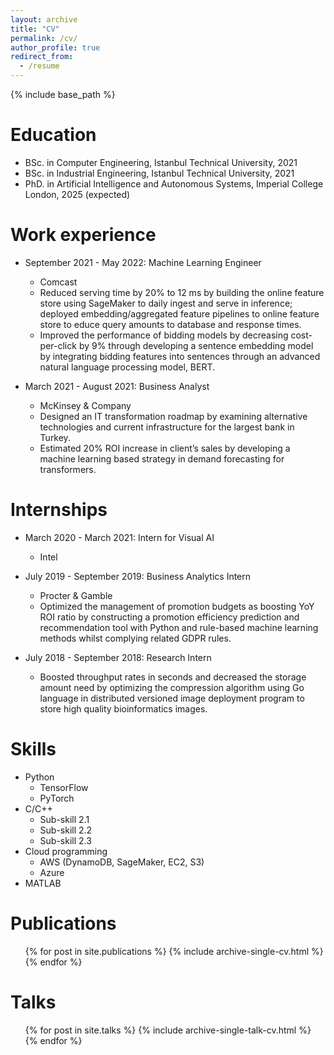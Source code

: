 ```yaml
---
layout: archive
title: "CV"
permalink: /cv/
author_profile: true
redirect_from:
  - /resume
---
```


{% include base_path %}

Education
======
* BSc. in Computer Engineering, Istanbul Technical University, 2021
* BSc. in Industrial Engineering, Istanbul Technical University, 2021
* PhD. in Artificial Intelligence and Autonomous Systems, Imperial College London, 2025 (expected)

Work experience
======
* September 2021 - May 2022: Machine Learning Engineer
  * Comcast
  * Reduced serving time by 20% to 12 ms by building the online feature store using SageMaker to daily ingest and serve in inference; deployed embedding/aggregated feature pipelines to online feature store to  educe query amounts to database and response times.
  * Improved the performance of bidding models by decreasing cost-per-click by 9% through developing a sentence embedding model by integrating bidding features into sentences through an advanced natural language processing model, BERT.

* March 2021 - August 2021: Business Analyst
  * McKinsey & Company
  * Designed an IT transformation roadmap by examining alternative technologies and current infrastructure for the largest bank in Turkey.
  * Estimated 20% ROI increase in client’s sales by developing a machine learning based strategy in demand forecasting for transformers.

Internships
======
* March 2020 - March 2021: Intern for Visual AI
  * Intel

* July 2019 - September 2019: Business Analytics Intern
  * Procter & Gamble
  * Optimized the management of promotion budgets as boosting YoY ROI ratio by constructing a promotion efficiency prediction and recommendation tool with Python and rule-based machine learning methods whilst complying related GDPR rules.

* July 2018 - September 2018: Research Intern
  * Boosted throughput rates in seconds and decreased the storage amount need by optimizing the compression algorithm using Go language in distributed versioned image deployment program to store high quality bioinformatics images.

Skills
======
* Python
  * TensorFlow
  * PyTorch
* C/C++
  * Sub-skill 2.1
  * Sub-skill 2.2
  * Sub-skill 2.3
* Cloud programming
  * AWS (DynamoDB, SageMaker, EC2, S3)
  * Azure
* MATLAB

Publications
======
  <ul>{% for post in site.publications %}
    {% include archive-single-cv.html %}
  {% endfor %}</ul>
  
Talks
======
  <ul>{% for post in site.talks %}
    {% include archive-single-talk-cv.html %}
  {% endfor %}</ul>
  
<!-- Teaching
======
  <ul>{% for post in site.teaching %}
    {% include archive-single-cv.html %}
  {% endfor %}</ul> -->
  
<!-- Service and leadership
======
* Currently signed in to 43 different slack teams -->
